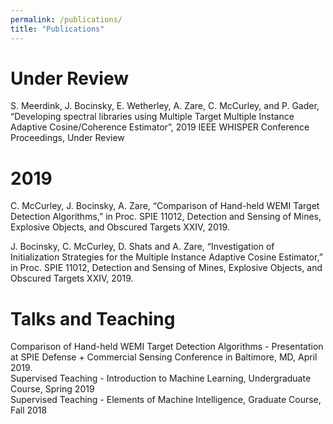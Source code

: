 ```yaml
---
permalink: /publications/
title: "Publications"
---
```


# Under Review
S. Meerdink, J. Bocinsky, E. Wetherley, A. Zare, C. McCurley, and P. Gader, “Developing spectral libraries using Multiple Target Multiple Instance Adaptive Cosine/Coherence Estimator”, 2019 IEEE WHISPER Conference Proceedings, Under Review

# 2019
C. McCurley, J. Bocinsky, A. Zare, “Comparison of Hand-held WEMI Target Detection Algorithms,” in Proc. SPIE 11012, Detection and Sensing of Mines, Explosive Objects, and Obscured Targets XXIV, 2019.

J. Bocinsky, C. McCurley, D. Shats and A. Zare, “Investigation of Initialization Strategies for the Multiple Instance Adaptive Cosine Estimator,” in Proc. SPIE 11012, Detection and Sensing of Mines, Explosive Objects, and Obscured Targets XXIV, 2019.


# Talks and Teaching
Comparison of Hand-held WEMI Target Detection Algorithms - Presentation at SPIE Defense + Commercial Sensing Conference in Baltimore, MD, April 2019. <br />
Supervised Teaching - Introduction to Machine Learning, Undergraduate Course, Spring 2019 <br />
Supervised Teaching - Elements of Machine Intelligence, Graduate Course, Fall 2018 <br />
 